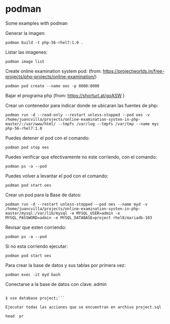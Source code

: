 # podman
Some examples with podman

Generar la imagen:

```podman build -t php-56-rhel7:1.0 .```

Listar las imagenes:

```podman image list```

Create online examination system pod: (from: https://projectworlds.in/free-projects/php-projects/online-examination/)

```podman pod create --name oes -p 8080:8080```

Bajar el programa php (from: https://shorturl.at/goASW )

Crear un contenedor para indicar donde se ubicaran las fuentes de php:

```podman run -d --read-only --restart unless-stopped --pod oes -v /home/juancvilla/projects/online-examination-systen-in-php-master/:/var/www/html/ --tmpfs /var/log --tmpfs /var/tmp --name myc php-56-rhel7:1.0```

Puedes detener el pod con el comando:

```podman pod stop oes```

Puedes verificar que efectivamente no este corriendo, con el comando:

```podman ps -a --pod```

Puedes volver a levantar el pod con el comando:

```podman pod start oes```

Crear un pod para la Base de datos:

```podman run -d --restart unless-stopped --pod oes --name myd -v /home/juancvilla/projects/online-examination-systen-in-php-master/mysql:/var/lib/mysql -e MYSQL_USER=admin -e MYSQL_PASSWORD=admin -e MYSQL_DATABASE=project rhel8/mariadb-103```

Revisar que esten corriendo:

```podman ps -a --pod```

Si no esta corriendo ejecutar:

```podman pod start oes```

Para crear la base de datos y sus tablas por primera vez:

```podman exec -it myd bash```

Conectarse a la base de datos con clave: admin

```$ mysql -h 127.0.0.1 -u admin -p

$ use database project;```

Ejecutar todas las acciones que se encuentran en archivo project.sql

head  pr







